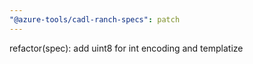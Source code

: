 ```yaml
---
"@azure-tools/cadl-ranch-specs": patch
---
```


refactor(spec): add uint8 for int encoding and templatize
